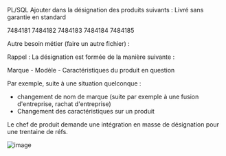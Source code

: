 PL/SQL
Ajouter dans la désignation des produits suivants : Livré sans garantie en standard

7484181
7484182
7484183
7484184
7484185

Autre besoin métier (faire un autre fichier) : 

Rappel : La désignation est formée de la manière suivante : 

Marque - Modèle - Caractéristiques du produit en question


Par exemple, suite à une situation quelconque :
- changement de nom de marque (suite par exemple à une fusion d'entreprise, rachat d'entreprise)
- Changement des caractéristiques sur un produit

Le  chef de produit demande une intégration en masse de désignation pour une trentaine de réfs.

![image](https://github.com/user-attachments/assets/0b2cf9bf-15f7-4333-af58-bc1bb10701d0)

